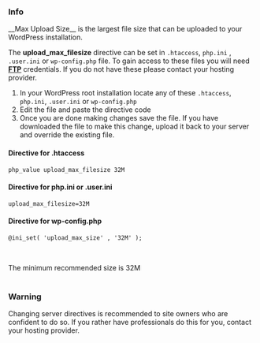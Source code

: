 <div class="thz-notification thz-notification-blue thz-align-left">
	<h3 class="thz-notification-title">Info</h3>
	<div markdown="1">__Max Upload Size__ is the largest file size that can be uploaded to your WordPress installation.</div>
</div>


The __upload_max_filesize__ directive can be set in `.htaccess`, `php.ini` , `.user.ini` or `wp-config.php` file. To gain access to these files you will need __[FTP](http://en.wikipedia.org/wiki/File_Transfer_Protocol)__ credentials. If you do not have these please contact your hosting provider.

1. In your WordPress root installation locate any of these `.htaccess`, `php.ini`, `.user.ini` or `wp-config.php`
2. Edit the file and paste the directive code
3. Once you are done making changes save the file. If you have downloaded the file to make this change, upload it back to your server and override the existing file.


#### Directive for .htaccess
```
php_value upload_max_filesize 32M
```
	
#### Directive for php.ini or .user.ini
```
upload_max_filesize=32M
```

#### Directive for wp-config.php
```
@ini_set( 'upload_max_size' , '32M' );
```
&nbsp;
<div class="thz-notification thz-notification-blue thz-align-left">
	<div markdown="1">The minimum recommended size is 32M</div>
</div>	
&nbsp;
<div class="thz-notification thz-notification-yellow thz-align-left">
	<h3 class="thz-notification-title">Warning</h3>
	<div>Changing server directives is recommended to site owners who are confident to do so. If you rather have professionals do this for you, contact your hosting provider.
	</div>
</div>